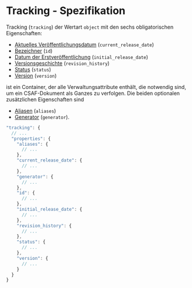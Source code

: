 # Tracking - Spezifikation

Tracking (`tracking`) der Wertart `object` mit den sechs obligatorischen Eigenschaften:

* [Aktuelles Veröffentlichungsdatum](document/tracking/current_release_date-spec.de.md) (`current_release_date`)
* [Bezeichner](document/tracking/id-spec.de.md) (`id`)
* [Datum der Erstveröffentlichung](document/tracking/initial_release_date-spec.de.md) (`initial_release_date`)
* [Versionsgeschichte](document/tracking/revision_history-spec.de.md) (`revision_history`)
* [Status](document/tracking/status-spec.de.md) (`status`)
* [Version](document/tracking/version-spec.de.md) (`version`)

ist ein Container, der alle Verwaltungsattribute enthält, die notwendig sind, um ein CSAF-Dokument als Ganzes zu verfolgen. Die beiden optionalen zusätzlichen Eigenschaften sind

* [Aliasen](document/tracking/aliases-spec.de.md) (`aliases`)
* [Generator](document/tracking/generator-spec.de.md) (`generator`).

```javascript
"tracking": {
  // ...
  "properties": {
    "aliases": {
      // ...
    },
    "current_release_date": {
      // ...
    },
    "generator": {
      // ...
    },
    "id": {
      // ...
    },
    "initial_release_date": {
      // ...
    },
    "revision_history": {
      // ...
    },
    "status": {
      // ...
    },
    "version": {
      // ...
    }
  }
}
```
